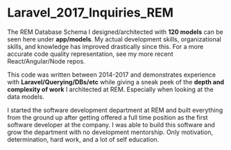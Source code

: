 # Laravel_2017_Inquiries_REM

The REM Database Schema I designed/architected with <b>120 models</b> can be seen here under <b>app/models</b>. My actual development skills, organizational skills, and knowledge has improved drastically since this. For a more accurate code quality representation, see my more recent React/Angular/Node repos.

This code was written between 2014-2017 and demonstrates experience with <b>Laravel/Querying/DBs/etc</b> while giving a sneak peek of the <b>depth and complexity of work</b> I architected at REM. Especially when looking at the data models.

I started the software development department at REM and built everything from the ground up after getting offered 
a full time position as the first software developer at the company. I was able to build this software and grow the department with no development mentorship. Only motivation, determination, hard work, and a lot of self education.

